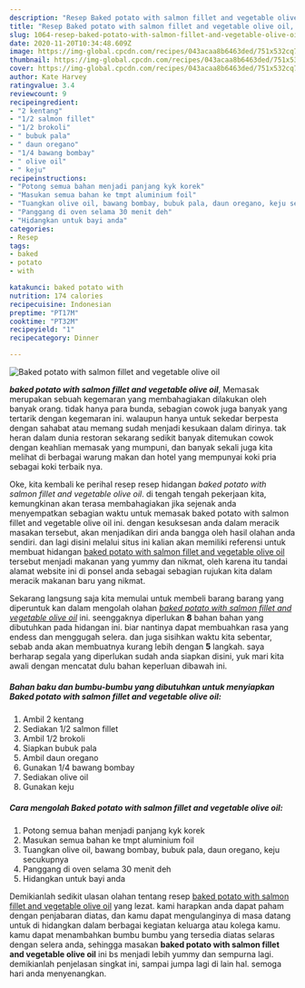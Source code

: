 ```yaml
---
description: "Resep Baked potato with salmon fillet and vegetable olive oil, Anti Gagal"
title: "Resep Baked potato with salmon fillet and vegetable olive oil, Anti Gagal"
slug: 1064-resep-baked-potato-with-salmon-fillet-and-vegetable-olive-oil-anti-gagal
date: 2020-11-20T10:34:48.609Z
image: https://img-global.cpcdn.com/recipes/043acaa8b6463ded/751x532cq70/baked-potato-with-salmon-fillet-and-vegetable-olive-oil-foto-resep-utama.jpg
thumbnail: https://img-global.cpcdn.com/recipes/043acaa8b6463ded/751x532cq70/baked-potato-with-salmon-fillet-and-vegetable-olive-oil-foto-resep-utama.jpg
cover: https://img-global.cpcdn.com/recipes/043acaa8b6463ded/751x532cq70/baked-potato-with-salmon-fillet-and-vegetable-olive-oil-foto-resep-utama.jpg
author: Kate Harvey
ratingvalue: 3.4
reviewcount: 9
recipeingredient:
- "2 kentang"
- "1/2 salmon fillet"
- "1/2 brokoli"
- " bubuk pala"
- " daun oregano"
- "1/4 bawang bombay"
- " olive oil"
- " keju"
recipeinstructions:
- "Potong semua bahan menjadi panjang kyk korek"
- "Masukan semua bahan ke tmpt aluminium foil"
- "Tuangkan olive oil, bawang bombay, bubuk pala, daun oregano, keju secukupnya"
- "Panggang di oven selama 30 menit deh"
- "Hidangkan untuk bayi anda"
categories:
- Resep
tags:
- baked
- potato
- with

katakunci: baked potato with 
nutrition: 174 calories
recipecuisine: Indonesian
preptime: "PT17M"
cooktime: "PT32M"
recipeyield: "1"
recipecategory: Dinner

---
```



![Baked potato with salmon fillet and vegetable olive oil](https://img-global.cpcdn.com/recipes/043acaa8b6463ded/751x532cq70/baked-potato-with-salmon-fillet-and-vegetable-olive-oil-foto-resep-utama.jpg)

<b><i>baked potato with salmon fillet and vegetable olive oil</i></b>, Memasak merupakan sebuah kegemaran yang membahagiakan dilakukan oleh banyak orang. tidak hanya para bunda, sebagian cowok juga banyak yang tertarik dengan kegemaran ini. walaupun hanya untuk sekedar berpesta dengan sahabat atau memang sudah menjadi kesukaan dalam dirinya. tak heran dalam dunia restoran sekarang sedikit banyak ditemukan cowok dengan keahlian memasak yang mumpuni, dan banyak sekali juga kita melihat di berbagai warung makan dan hotel yang mempunyai koki pria sebagai koki terbaik nya.

Oke, kita kembali ke perihal resep resep hidangan <i>baked potato with salmon fillet and vegetable olive oil</i>. di tengah tengah pekerjaan kita, kemungkinan akan terasa membahagiakan jika sejenak anda menyempatkan sebagian waktu untuk memasak baked potato with salmon fillet and vegetable olive oil ini. dengan kesuksesan anda dalam meracik masakan tersebut, akan menjadikan diri anda bangga oleh hasil olahan anda sendiri. dan lagi disini melalui situs ini kalian akan memiliki referensi untuk membuat hidangan <u>baked potato with salmon fillet and vegetable olive oil</u> tersebut menjadi makanan yang yummy dan nikmat, oleh karena itu tandai alamat website ini di ponsel anda sebagai sebagian rujukan kita dalam meracik makanan baru yang nikmat.




Sekarang langsung saja kita memulai untuk membeli barang barang yang diperuntuk kan dalam mengolah olahan <u><i>baked potato with salmon fillet and vegetable olive oil</i></u> ini. seenggaknya diperlukan <b>8</b> bahan bahan yang dibutuhkan pada hidangan ini. biar nantinya dapat membuahkan rasa yang endess dan menggugah selera. dan juga sisihkan waktu kita sebentar, sebab anda akan membuatnya kurang lebih dengan <b>5</b> langkah. saya berharap segala yang diperlukan sudah anda siapkan disini, yuk mari kita awali dengan mencatat dulu bahan keperluan dibawah ini.

<!--inarticleads1-->

##### Bahan baku dan bumbu-bumbu yang dibutuhkan untuk menyiapkan Baked potato with salmon fillet and vegetable olive oil:

1. Ambil 2 kentang
1. Sediakan 1/2 salmon fillet
1. Ambil 1/2 brokoli
1. Siapkan  bubuk pala
1. Ambil  daun oregano
1. Gunakan 1/4 bawang bombay
1. Sediakan  olive oil
1. Gunakan  keju




<!--inarticleads2-->

##### Cara mengolah Baked potato with salmon fillet and vegetable olive oil:

1. Potong semua bahan menjadi panjang kyk korek
1. Masukan semua bahan ke tmpt aluminium foil
1. Tuangkan olive oil, bawang bombay, bubuk pala, daun oregano, keju secukupnya
1. Panggang di oven selama 30 menit deh
1. Hidangkan untuk bayi anda




Demikianlah sedikit ulasan olahan tentang resep <u>baked potato with salmon fillet and vegetable olive oil</u> yang lezat. kami harapkan anda dapat paham dengan penjabaran diatas, dan kamu dapat mengulanginya di masa datang untuk di hidangkan dalam berbagai kegiatan keluarga atau kolega kamu. kamu dapat menambahkan bumbu bumbu yang tersedia diatas selaras dengan selera anda, sehingga masakan <b>baked potato with salmon fillet and vegetable olive oil</b> ini bs menjadi lebih yummy dan sempurna lagi. demikianlah penjelasan singkat ini, sampai jumpa lagi di lain hal. semoga hari anda menyenangkan.
